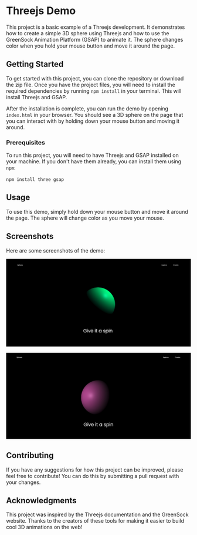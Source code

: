 # Threejs Demo

This project is a basic example of a Threejs development. It demonstrates how to create a simple 3D sphere using Threejs and how to use the GreenSock Animation Platform (GSAP) to animate it. The sphere changes color when you hold your mouse button and move it around the page.

## Getting Started

To get started with this project, you can clone the repository or download the zip file. Once you have the project files, you will need to install the required dependencies by running `npm install` in your terminal. This will install Threejs and GSAP.

After the installation is complete, you can run the demo by opening `index.html` in your browser. You should see a 3D sphere on the page that you can interact with by holding down your mouse button and moving it around.

### Prerequisites

To run this project, you will need to have Threejs and GSAP installed on your machine. If you don't have them already, you can install them using `npm`:

`npm install three gsap`

## Usage

To use this demo, simply hold down your mouse button and move it around the page. The sphere will change color as you move your mouse.

## Screenshots

Here are some screenshots of the demo:

![Screenshot 1](main.png)

![Screenshot 2](main2.png)

## Contributing

If you have any suggestions for how this project can be improved, please feel free to contribute! You can do this by submitting a pull request with your changes.

## Acknowledgments

This project was inspired by the Threejs documentation and the GreenSock website. Thanks to the creators of these tools for making it easier to build cool 3D animations on the web!
